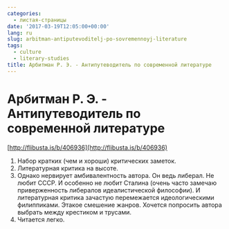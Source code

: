 ```yaml
---
categories:
  - листая-страницы
date: '2017-03-19T12:05:00+00:00'
lang: ru
slug: arbitman-antiputevoditelj-po-sovremennoyj-literature
tags:
  - culture
  - literary-studies
title: Арбитман Р. Э. - Антипутеводитель по современной литературе
---
```



# Арбитман Р. Э. - Антипутеводитель по современной литературе

[http://flibusta.is/b/406936](http://flibusta.is/b/406936)

<!--more-->

1.  Набор кратких (чем и хороши) критических заметок.
2.  Литературная критика на высоте.
3.  Однако нервирует амбивалентность автора. Он ведь либерал. Не любит СССР. И особенно не любит Сталина (очень часто замечаю приверженность либералов идеалистической философии). И литературная критика зачастую перемежается идеологическими филиппиками. Этакое смешение жанров. Хочется попросить автора выбрать между крестиком и трусами.
4.  Читается легко.
